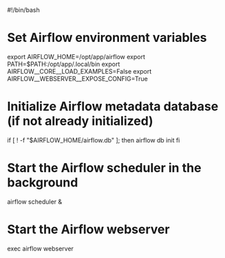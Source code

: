 #!/bin/bash

# Set Airflow environment variables
export AIRFLOW_HOME=/opt/app/airflow
export PATH=$PATH:/opt/app/.local/bin
export AIRFLOW__CORE__LOAD_EXAMPLES=False
export AIRFLOW__WEBSERVER__EXPOSE_CONFIG=True

# Initialize Airflow metadata database (if not already initialized)
if [ ! -f "$AIRFLOW_HOME/airflow.db" ]; then
    airflow db init
fi

# Start the Airflow scheduler in the background
airflow scheduler &

# Start the Airflow webserver
exec airflow webserver